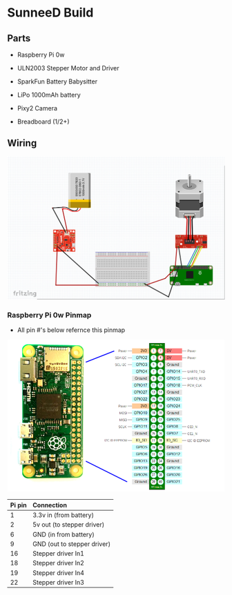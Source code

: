 # SunneeD Build

## Parts

* Raspberry Pi 0w

* ULN2003 Stepper Motor and Driver

* SparkFun Battery Babysitter

* LiPo 1000mAh battery

* Pixy2 Camera

* Breadboard (1/2+)

## Wiring

![img](./SunneeD_Wiring_v1.png)


### Raspberry Pi 0w Pinmap
* All pin #'s below refernce this pinmap

![img](./RPi0w_pinmap.png)

| Pi pin | Connection |
| :----- | :-------   |
| 1      | 3.3v in (from battery)    |
| 2      | 5v out (to stepper driver) |
| 6      | GND (in from battery) |
| 9      | GND (out to stepper driver)|
| 16     | Stepper driver In1 |
| 18     | Stepper driver In2 |
| 19     | Stepper driver In4 |
| 22     | Stepper driver In3 |